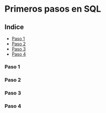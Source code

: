 # Primeros pasos en SQL

## Indice
- [Paso 1](Paso-1)
- [Paso 2](Paso-2)
- [Paso 3](Paso-3) 
- [Paso 4](Paso-4)

### Paso 1
### Paso 2
### Paso 3
### Paso 4
